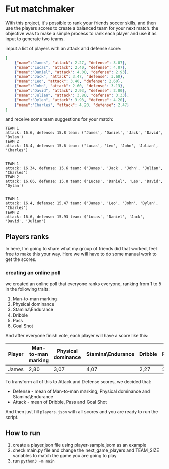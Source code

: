 # Fut matchmaker

With this project, it's possible to rank your friends soccer skills, and then use the players scores to create a balanced team for your next match.
the objective was to make a simple process to rank each player and use it as input to generate two teams.

imput a list of players with an attack and defense score:

``` json
[
    {"name":"James", "attack": 2.27, "defense": 3.07},
    {"name":"Lucas", "attack": 2.40, "defense": 4.07},
    {"name":"Daniel", "attack": 4.00, "defense": 2.93},
    {"name":"Jack", "attack": 3.47, "defense": 3.60},
    {"name":"Leo", "attack": 3.40, "defense": 2.60},
    {"name":"John", "attack": 2.60, "defense": 3.13},
    {"name":"David", "attack": 2.93, "defense": 2.00},
    {"name":"Julian", "attack": 3.80, "defense": 3.33},
    {"name":"Dylan", "attack": 3.93, "defense": 4.20},
    {"name":"Charles", "attack": 4.20, "defense": 2.47}
]
```

and receive some team suggestions for your match:
```
TEAM 1
attack: 16.6, defense: 15.8 team: ('James', 'Daniel', 'Jack', 'David', 'Dylan')
TEAM 2
attack: 16.4, defense: 15.6 team: ('Lucas', 'Leo', 'John', 'Julian', 'Charles')


TEAM 1
attack: 16.34, defense: 15.6 team: ('James', 'Jack', 'John', 'Julian', 'Charles')
TEAM 2
attack: 16.66, defense: 15.8 team: ('Lucas', 'Daniel', 'Leo', 'David', 'Dylan')


TEAM 1
attack: 16.4, defense: 15.47 team: ('James', 'Leo', 'John', 'Dylan', 'Charles')
TEAM 2
attack: 16.6, defense: 15.93 team: ('Lucas', 'Daniel', 'Jack', 'David', 'Julian')
```

## Players ranks

In here, I'm going to share what my group of friends did that worked, feel free to make this your way. Here we will have to do some manual work to get the scores.
### creating an online poll
we created an online poll that everyone ranks everyone, ranking from 1 to 5 in the following traits:

1. Man-to-man marking
2. Physical dominance
3. Stamina\Endurance
4. Dribble
5. Pass
6. Goal Shot

And after everyone finish vote, each player will have a score like this:

| Player | Man-to-man marking | Physical dominance | Stamina\Endurance | Dribble | Pass | Goal Shot |
|---|---|---|---|---|---|---|
| James |2,80 | 3,07 |	4,07 | 	2,27 | 	2,73 | 	1,93 | 

To transform all of this to Attack and Defense scores, we decided that:
 - Defense - mean of Man-to-man marking, Physical dominance and Stamina\Endurance
 - Attack - mean of Dribble, Pass and Goal Shot
  
And then just fill `players.json` with all scores and you are ready to run the script.


## How to run

1. create a player.json file using player-sample.jsom as an example 
2. check main.py file and change the next_game_players and TEAM_SIZE variables to match the game you are going to play
3. run `python3 -m main`